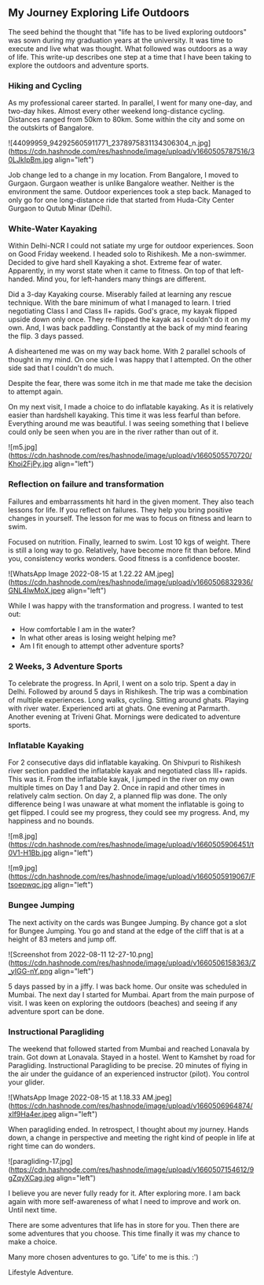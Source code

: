 ## My Journey Exploring Life Outdoors

The seed behind the thought that "life has to be lived exploring outdoors" was sown during my graduation years at the university. It was time to execute and live what was thought. What followed was outdoors as a way of life. This write-up describes one step at a time that I have been taking to explore the outdoors and adventure sports.   

### Hiking and Cycling

As my professional career started. In parallel, I went for many one-day, and two-day hikes. Almost every other weekend long-distance cycling. Distances ranged from 50km to 80km. Some within the city and some on the outskirts of Bangalore.


![44099959_942925605911771_2378975831134306304_n.jpg](https://cdn.hashnode.com/res/hashnode/image/upload/v1660505787516/30LJkIpBm.jpg align="left")

Job change led to a change in my location. From Bangalore, I moved to Gurgaon. Gurgaon weather is unlike Bangalore weather. Neither is the environment the same. Outdoor experiences took a step back. Managed to only go for one long-distance ride that started from Huda-City Center Gurgaon to Qutub Minar (Delhi). 

### White-Water Kayaking

Within Delhi-NCR I could not satiate my urge for outdoor experiences. Soon on Good Friday weekend. I headed solo to Rishikesh. Me a non-swimmer. Decided to give hard shell Kayaking a shot. Extreme fear of water. Apparently, in my worst state when it came to fitness. On top of that left-handed. Mind you, for left-handers many things are different. 

Did a 3-day Kayaking course. Miserably failed at learning any rescue technique. With the bare minimum of what I managed to learn. I tried negotiating Class I and Class II+ rapids.
God's grace, my kayak flipped upside down only once.  They re-flipped the kayak as I couldn't do it on my own. And, I was back paddling. Constantly at the back of my mind fearing the flip. 3 days passed.  

A disheartened me was on my way back home. With 2 parallel schools of thought in my mind. On one side I was happy that I attempted. On the other side sad that I couldn't do much.

Despite the fear, there was some itch in me that made me take the decision to attempt again. 

On my next visit, I made a choice to do inflatable kayaking. As it is relatively easier than hardshell kayaking. This time it was less fearful than before. Everything around me was beautiful. I was seeing something that I believe could only be seen when you are in the 
river rather than out of it.  

![m5.jpg](https://cdn.hashnode.com/res/hashnode/image/upload/v1660505570720/Khoi2FjPy.jpg align="left")

### Reflection on failure and transformation

Failures and embarrassments hit hard in the given moment. They also teach lessons for life.  If you reflect on failures. They help you bring positive changes in yourself. The lesson for me was to focus on fitness and learn to swim.

Focused on nutrition. Finally, learned to swim. Lost 10 kgs of weight. There is still a long way to go. Relatively, have become more fit than before. Mind you, consistency works wonders. Good fitness is a confidence booster.  

![WhatsApp Image 2022-08-15 at 1.22.22 AM.jpeg](https://cdn.hashnode.com/res/hashnode/image/upload/v1660506832936/GNL4lwMoX.jpeg align="left")

While I was happy with the transformation and progress. I wanted to test out: 
- How comfortable I am in the water? 
- In what other areas is losing weight helping me?
- Am I fit enough to attempt other adventure sports?

### 2 Weeks, 3 Adventure Sports

To celebrate the progress. In April, I went on a solo trip. Spent a day in Delhi. Followed by around 5 days in Rishikesh. The trip was a combination of multiple experiences. Long walks, cycling. Sitting around ghats. Playing with river water. Experienced arti at ghats. One evening at Parmarth. Another evening at Triveni Ghat. Mornings were dedicated to adventure sports.  

### Inflatable Kayaking

For 2 consecutive days did inflatable kayaking. On Shivpuri to Rishikesh river section paddled the inflatable kayak and negotiated class III+ rapids. This was it. From the inflatable kayak, I jumped in the river on my own multiple times on Day 1 and Day 2. Once in rapid and other times in relatively calm section. On day 2, a planned flip was done. The only difference being I was unaware at what moment the inflatable is going to get flipped. I could see my progress, they could see my progress. And, my happiness and no bounds.


![m8.jpg](https://cdn.hashnode.com/res/hashnode/image/upload/v1660505906451/t0V1-H1Bb.jpg align="left")


![m9.jpg](https://cdn.hashnode.com/res/hashnode/image/upload/v1660505919067/Ftsoepwqc.jpg align="left")

### Bungee Jumping

The next activity on the cards was Bungee Jumping. By chance got a slot for Bungee Jumping. You go and stand at the edge of the cliff that is at a height of 83 meters and jump off.


![Screenshot from 2022-08-11 12-27-10.png](https://cdn.hashnode.com/res/hashnode/image/upload/v1660506158363/Z_yIGG-nY.png align="left")

5 days passed by in a jiffy. I was back home. Our onsite was scheduled in Mumbai. The next day I started for Mumbai.  Apart from the main purpose of visit. I was keen on exploring the outdoors (beaches) and seeing if any adventure sport can be done. 

### Instructional Paragliding

The weekend that followed started from Mumbai and reached Lonavala by train. Got down at Lonavala. Stayed in a hostel. Went to Kamshet by road for Paragliding. Instructional Paragliding to be precise. 20 minutes of flying in the air under the guidance of an experienced instructor (pilot). You control your glider.


![WhatsApp Image 2022-08-15 at 1.18.33 AM.jpeg](https://cdn.hashnode.com/res/hashnode/image/upload/v1660506964874/xIf9Ha4er.jpeg align="left")

When paragliding ended. In retrospect, I thought about my journey. Hands down, a change in perspective and meeting the right kind of people in life at right time can do wonders.

![paragliding-17.jpg](https://cdn.hashnode.com/res/hashnode/image/upload/v1660507154612/9gZqyXCag.jpg align="left")

I believe you are never fully ready for it. After exploring more. I am back again with more self-awareness of what I need to improve and work on. Until next time. 
 
There are some adventures that life has in store for you. Then there are some adventures that you choose. This time finally it was my chance to make a choice.

Many more chosen adventures to go. 'Life' to me is this. :')

Lifestyle Adventure. 



               

       

    